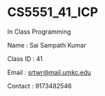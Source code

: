 # CS5551_41_ICP
In Class Programming

Name      : Sai Sampath Kumar

Class ID  : 41

Email     : srtwr@mail.umkc.edu

Contact   : 9173482546
